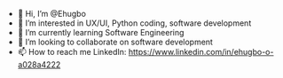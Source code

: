- 👋 Hi, I’m @Ehugbo
- 👀 I’m interested in UX/UI, Python coding, software development 
- 🌱 I’m currently learning Software Engineering 
- 💞️ I’m looking to collaborate on software development 
- 📫 How to reach me LinkedIn: https://www.linkedin.com/in/ehugbo-o-a028a4222

<!---
Ehugbo/Ehugbo is a ✨ special ✨ repository because its `README.md` (this file) appears on your GitHub profile.
You can click the Preview link to take a look at your changes.
--->
